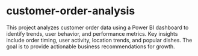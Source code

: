 # customer-order-analysis
This project analyzes customer order data using a Power BI dashboard to identify trends, user behavior, and performance metrics. Key insights include order timing, user activity, location trends, and popular dishes. The goal is to provide actionable business recommendations for growth.
